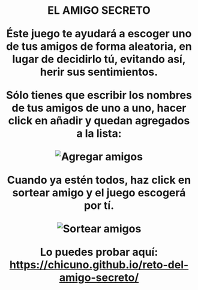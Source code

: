 <h1 align = "center">EL AMIGO SECRETO

<p>Éste juego te ayudará a escoger uno de tus amigos de forma aleatoria, en lugar de decidirlo tú, evitando así, herir sus sentimientos.</p>

Sólo tienes que escribir los nombres de tus amigos de uno a uno, hacer click en añadir y quedan agregados a la lista:</p>

![Agregar amigos](https://github.com/user-attachments/assets/6ecaf953-25cd-4019-869c-790491c7468d)


Cuando ya estén todos, haz click en sortear amigo y el juego escogerá por tí.

![Sortear amigos](https://github.com/user-attachments/assets/2e034e06-495e-4c71-967a-62d4fcd8ef79)



Lo puedes probar aquí:  
https://chicuno.github.io/reto-del-amigo-secreto/

